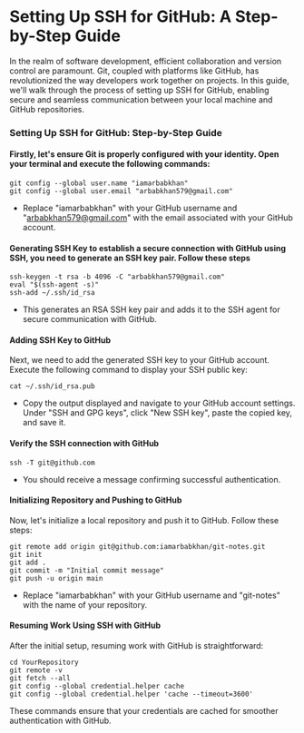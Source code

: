 # Setting Up SSH for GitHub: A Step-by-Step Guide

In the realm of software development, efficient collaboration and version control are paramount. Git, coupled with platforms like GitHub, has revolutionized the way developers work together on projects. In this guide, we'll walk through the process of setting up SSH for GitHub, enabling secure and seamless communication between your local machine and GitHub repositories.

### Setting Up SSH for GitHub: Step-by-Step Guide
#### Firstly, let's ensure Git is properly configured with your identity. Open your terminal and execute the following commands:
```
git config --global user.name "iamarbabkhan"
git config --global user.email "arbabkhan579@gmail.com"
```
* Replace "iamarbabkhan" with your GitHub username and "arbabkhan579@gmail.com" with the email associated with your GitHub account.

#### Generating SSH Key to establish a secure connection with GitHub using SSH, you need to generate an SSH key pair. Follow these steps
```
ssh-keygen -t rsa -b 4096 -C "arbabkhan579@gmail.com"
eval "$(ssh-agent -s)"
ssh-add ~/.ssh/id_rsa
```
* This generates an RSA SSH key pair and adds it to the SSH agent for secure communication with GitHub.

#### Adding SSH Key to GitHub
Next, we need to add the generated SSH key to your GitHub account. Execute the following command to display your SSH public key:
```
cat ~/.ssh/id_rsa.pub
```
* Copy the output displayed and navigate to your GitHub account settings. Under "SSH and GPG keys", click "New SSH key", paste the copied key, and save it.

#### Verify the SSH connection with GitHub
```
ssh -T git@github.com
```
* You should receive a message confirming successful authentication.

#### Initializing Repository and Pushing to GitHub
Now, let's initialize a local repository and push it to GitHub. Follow these steps:
```
git remote add origin git@github.com:iamarbabkhan/git-notes.git
git init
git add .
git commit -m "Initial commit message"
git push -u origin main
```
* Replace "iamarbabkhan" with your GitHub username and "git-notes" with the name of your repository.

#### Resuming Work Using SSH with GitHub
After the initial setup, resuming work with GitHub is straightforward:
```
cd YourRepository
git remote -v
git fetch --all
git config --global credential.helper cache
git config --global credential.helper 'cache --timeout=3600'
```
These commands ensure that your credentials are cached for smoother authentication with GitHub.
